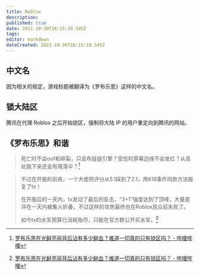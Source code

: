 ```yaml
---
title: Roblox
description: 
published: true
date: 2021-10-30T16:15:19.545Z
tags: 
editor: markdown
dateCreated: 2021-10-30T16:15:19.545Z
---
```


## 中文名

因为相关的规定，游戏标题被翻译为《罗布乐思》这样的中文名。

## 锁大陆区

腾讯在代理 Roblox 之后开始锁区，强制将大陆 IP 的用户重定向到腾讯的网站。

## 《罗布乐思》和谐

> 死亡时不会oof和碎裂，只会布娃娃引擎？受伤时屏幕边缘不会发红？从高处跳下来还会有降落伞？[^cv7546743]

[^cv7546743]: [罗布乐思在光鲜亮丽背后沾有多少鲜血？难道一切真的只有锁区吗？ - 哔哩哔哩](https://www.bilibili.com/read/cv7546743)

> 不过在开服的前夜，一个大佬把评分从5.1踩到了2.1，用618事件同款方法报复了tx！
>
> 在开服后的一天内，tx发动了最后的反击，“3+1”强度达到了顶峰，大量差评在一天内被集火折叠，不过这样的攻势最终也在Roblox民众前失败了。
>
> 如今tx的水军预算已消耗殆尽，只能在官方群公开买水军。[^cv7546743]
